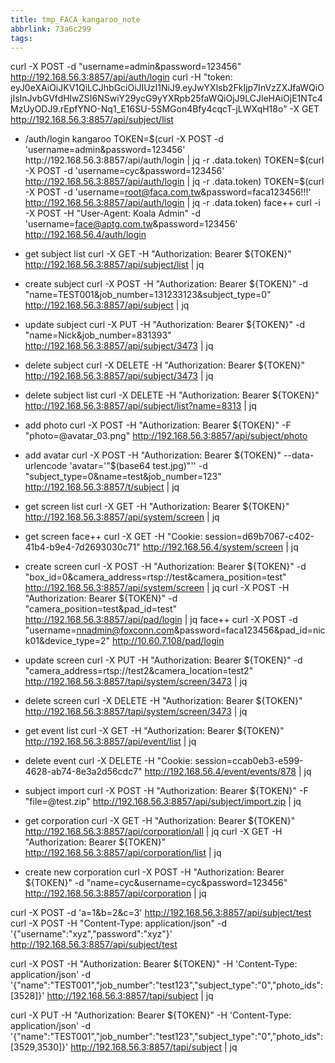 ```yaml
---
title: tmp_FACA_kangaroo_note
abbrlink: 73a6c299
tags:
---
```

curl -X POST -d "username=admin&password=123456" http://192.168.56.3:8857/api/auth/login
curl -H "token: eyJ0eXAiOiJKV1QiLCJhbGciOiJIUzI1NiJ9.eyJwYXlsb2FkIjp7InVzZXJfaWQiOjIsInJvbGVfdHlwZSI6NSwiY29ycG9yYXRpb25faWQiOjJ9LCJleHAiOjE1NTc4MzUyODJ9.rEpfYNO-Nq1_E16SU-5SMGon4Bfy4cqcT-jLWXqH18o" -X GET http://192.168.56.3:8857/api/subject/list

* /auth/login
kangaroo
TOKEN=$(curl -X POST -d 'username=admin&password=123456' http://192.168.56.3:8857/api/auth/login | jq -r .data.token)
TOKEN=$(curl -X POST -d 'username=cyc&password=123456' http://192.168.56.3:8857/api/auth/login | jq -r .data.token)
TOKEN=$(curl -X POST -d 'username=root@faca.com.tw&password=faca123456!!!' http://192.168.56.3:8857/api/auth/login | jq -r .data.token)
face++
curl -i -X POST -H "User-Agent: Koala Admin" -d 'username=face@aptg.com.tw&password=123456' http://192.168.56.4/auth/login

* get subject list
curl -X GET -H "Authorization: Bearer ${TOKEN}" http://192.168.56.3:8857/api/subject/list | jq

* create subject
curl -X POST -H "Authorization: Bearer ${TOKEN}" -d "name=TEST001&job_number=131233123&subject_type=0" http://192.168.56.3:8857/api/subject | jq

* update subject
curl -X PUT -H "Authorization: Bearer ${TOKEN}" -d "name=Nick&job_number=831393" http://192.168.56.3:8857/api/subject/3473 | jq

* delete subject
curl -X DELETE -H "Authorization: Bearer ${TOKEN}" http://192.168.56.3:8857/api/subject/3473 | jq

* delete subject list
curl -X DELETE -H "Authorization: Bearer ${TOKEN}" http://192.168.56.3:8857/api/subject/list?name=8313 | jq

* add photo
curl -X POST -H "Authorization: Bearer ${TOKEN}" -F "photo=@avatar_03.png" http://192.168.56.3:8857/api/subject/photo

* add avatar
curl -X POST -H "Authorization: Bearer ${TOKEN}" --data-urlencode 'avatar='"$(base64 test.jpg)"'' -d "subject_type=0&name=test&job_number=123" http://192.168.56.3:8857/t/subject | jq

* get screen list
curl -X GET -H "Authorization: Bearer ${TOKEN}" http://192.168.56.3:8857/api/system/screen | jq

* get screen
face++
curl -X GET -H "Cookie: session=d69b7067-c402-41b4-b9e4-7d2693030c71" http://192.168.56.4/system/screen | jq

* create screen
curl -X POST -H "Authorization: Bearer ${TOKEN}" -d "box_id=0&camera_address=rtsp://test&camera_position=test" http://192.168.56.3:8857/api/system/screen | jq
curl -X POST -H "Authorization: Bearer ${TOKEN}" -d "camera_position=test&pad_id=test" http://192.168.56.3:8857/api/pad/login | jq
face++
curl -X POST -d "username=nnadmin@foxconn.com&password=faca123456&pad_id=nick01&device_type=2" http://10.60.7.108/pad/login

* update screen
curl -X PUT -H "Authorization: Bearer ${TOKEN}" -d "camera_address=rtsp://test2&camera_location=test2" http://192.168.56.3:8857/tapi/system/screen/3473 | jq

* delete screen
curl -X DELETE -H "Authorization: Bearer ${TOKEN}" http://192.168.56.3:8857/tapi/system/screen/3473 | jq

* get event list
curl -X GET -H "Authorization: Bearer ${TOKEN}" http://192.168.56.3:8857/api/event/list | jq


* delete event
curl -X DELETE -H "Cookie: session=ccab0eb3-e599-4628-ab74-8e3a2d56cdc7" http://192.168.56.4/event/events/878 | jq

* subject import
curl -X POST -H "Authorization: Bearer ${TOKEN}" -F "file=@test.zip" http://192.168.56.3:8857/api/subject/import.zip | jq

* get corporation
curl -X GET -H "Authorization: Bearer ${TOKEN}" http://192.168.56.3:8857/api/corporation/all | jq
curl -X GET -H "Authorization: Bearer ${TOKEN}" http://192.168.56.3:8857/api/corporation/list | jq

* create new corporation
curl -X POST -H "Authorization: Bearer ${TOKEN}" -d "name=cyc&username=cyc&password=123456" http://192.168.56.3:8857/api/corporation | jq


curl -X POST -d 'a=1&b=2&c=3' http://192.168.56.3:8857/api/subject/test
curl -X POST -H "Content-Type: application/json" -d '{"username":"xyz","password":"xyz"}' http://192.168.56.3:8857/api/subject/test

curl -X POST -H "Authorization: Bearer ${TOKEN}" -H 'Content-Type: application/json' -d '{"name":"TEST001","job_number":"test123","subject_type":"0","photo_ids":[3528]}' http://192.168.56.3:8857/tapi/subject | jq

curl -X PUT -H "Authorization: Bearer ${TOKEN}" -H 'Content-Type: application/json' -d '{"name":"TEST001","job_number":"test123","subject_type":"0","photo_ids":[3529,3530]}' http://192.168.56.3:8857/tapi/subject | jq